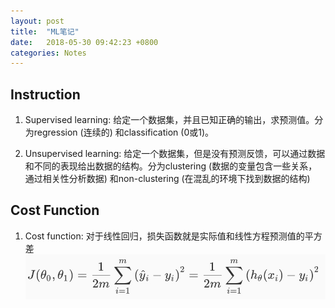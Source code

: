 ```yaml
---
layout: post
title:  "ML笔记"
date:   2018-05-30 09:42:23 +0800
categories: Notes
---
```


## Instruction
1. Supervised learning: 给定一个数据集，并且已知正确的输出，求预测值。分为regression (连续的) 和classification (0或1)。

2. Unsupervised learning: 给定一个数据集，但是没有预测反馈，可以通过数据和不同的表现给出数据的结构。分为clustering (数据的变量包含一些关系，通过相关性分析数据) 和non-clustering (在混乱的环境下找到数据的结构)

## Cost Function
1. Cost function: 对于线性回归，损失函数就是实际值和线性方程预测值的平方差
![avatar](https://raw.githubusercontent.com/AndrewJau/Stock/master/cf.jpg)